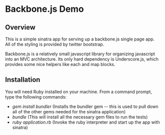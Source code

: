  Backbone.js Demo
=================

Overview
--------

This is a simple sinatra app for serving up a backbone.js single page
app. All of the styling is provided by twitter bootstrap. 

Backbone.js is a relatively small javascript library for organizing
javascript into an MVC architecture. Its only hard dependency is
Underscore.js, which provides some nice helpers like each and map
blocks.

Installation
------------

You will need Ruby installed on your machine.
From a command prompt, type the following commands:

*  _gem install bundler_ (Installs the bundler gem -- this is used to
   pull down all of the other gems needed for the sinatra application)
* _bundle_ (This will install all the necessary gem files to run the
  tests)
* _ruby application.rb_ (Invoke the ruby interpreter and start up the
  app with sinatra)
